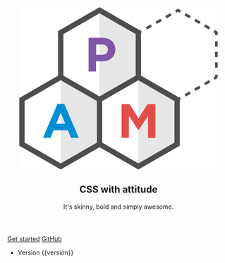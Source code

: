 <div sg-Hero>
    <header sg-Hero-Header>
        <div>
            <img
                src="kss-assets/img/logo.svg"
                alt="PAM"
                title="© 2016 Mr Green Tech All Rights Reserved"
                sg-Hero-Img animated="">
        </div>
        <h2 sg-Hero-Punchline pam-typography="headline">
            CSS with attitude
        </h2>
        <p pam-typography="headline">
            It's skinny, bold and simply awesome.
        </p>
    </header>
    <div sg-Hero-Cta>
        <a href="./section-getting-started.html" pam-Button="primary large">Get started</a>
        <a href="https://github.com/mrgreentech/pam" pam-Button="primary outlined large">GitHub</a>
    </div>
    <footer>
        <div pam-Menu="vertical">
            <ul pam-Menu-List>
                <li pam-Menu-Item>
                    <span pam-Tag="danger">Version {{version}}</span>
                </li>
            </ul>
        </div>
    </footer>
</div>
